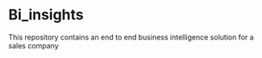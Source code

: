 # Bi_insights
This repository contains an end to end business intelligence solution for a sales company
